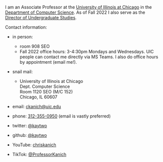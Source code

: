 I am an Associate Professor at the [University of Illinois at Chicago][uic] in the [Department of Computer Science][uiccs]. As of Fall 2022 I also serve as the [Director of Undergraduate Studies](https://cs.uic.edu/undergraduate/).

Contact information:   

* in person:   
  * room 908 SEO    
  * Fall 2022 office hours: 3-4:30pm Mondays and Wednesdays. UIC people can contact me directly via MS Teams. I also do office hours by appointment (email me!).   

* snail mail:   
  *  University of Illinois at Chicago   
     Dept. Computer Science  
     Room 1120 SEO (M/C 152)  
     Chicago, IL 60607

* email: [ckanich@uic.edu][ckanich]
* phone: [312-355-0950][phone] (email is vastly preferred)
* twitter: [@kaytwo][twitter]
* github: [@kaytwo][github]
* YouTube: [chriskanich][yt]
* TikTok: [@ProfessorKanich][tt]

[tt]: https://tiktok.com/@professorkanich
[yt]: https://www.youtube.com/chriskanich
[phone]: tel:1-312-355-0950
[ckanich]: mailto:ckanich@uic.edu
[uiccs]: http://www.cs.uic.edu
[uic]: http://www.uic.edu
[twitter]: https://twitter.com/kaytwo
[github]: https://github.com/kaytwo
